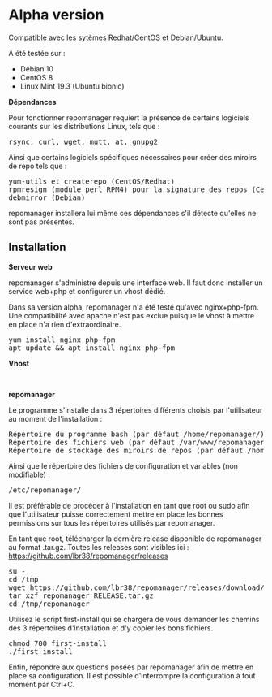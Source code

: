 <h1>Alpha version</h1>

Compatible avec les sytèmes Redhat/CentOS et Debian/Ubuntu.

A été testée sur : 
- Debian 10
- CentOS 8
- Linux Mint 19.3 (Ubuntu bionic)

<b>Dépendances</b>

Pour fonctionner repomanager requiert la présence de certains logiciels courants sur les distributions Linux, tels que :
<pre>
rsync, curl, wget, mutt, at, gnupg2
</pre>

Ainsi que certains logiciels spécifiques nécessaires pour créer des miroirs de repo tels que :
<pre>
yum-utils et createrepo (CentOS/Redhat)
rpmresign (module perl RPM4) pour la signature des repos (CentOS/Redhat)
debmirror (Debian)
</pre>

repomanager installera lui même ces dépendances s'il détecte qu'elles ne sont pas présentes.


<h2>Installation</h2>

<b>Serveur web</b>

repomanager s'administre depuis une interface web. Il faut donc installer un service web+php et configurer un vhost dédié.

Dans sa version alpha, repomanager n'a été testé qu'avec nginx+php-fpm. Une compatibilité avec apache n'est pas exclue puisque le vhost à mettre en place n'a rien d'extraordinaire.

<pre>
yum install nginx php-fpm
apt update && apt install nginx php-fpm
</pre>

<b>Vhost</b>

<pre>

</pre>


<b>repomanager</b>

Le programme s'installe dans 3 répertoires différents choisis par l'utilisateur au moment de l'installation :
<pre>
Répertoire du programme bash (par défaut /home/repomanager/)
Répertoire des fichiers web (par défaut /var/www/repomanager/)
Répertoire de stockage des miroirs de repos (par défaut /home/repo/)
</pre>

Ainsi que le répertoire des fichiers de configuration et variables (non modifiable) :
<pre>
/etc/repomanager/
</pre>

Il est préférable de procéder à l'installation en tant que root ou sudo afin que l'utilisateur puisse correctement mettre en place les bonnes permissions sur tous les répertoires utilisés par repomanager.

En tant que root, télécharger la dernière release disponible de repomanager au format .tar.gz. Toutes les releases sont visibles ici : https://github.com/lbr38/repomanager/releases

<pre>
su -
cd /tmp
wget https://github.com/lbr38/repomanager/releases/download/RELEASE/repomanager_RELEASE.tar.gz
tar xzf repomanager_RELEASE.tar.gz
cd /tmp/repomanager
</pre>

Utilisez le script first-install qui se chargera de vous demander les chemins des 3 répertoires d'installation et d'y copier les bons fichiers.
<pre>
chmod 700 first-install
./first-install
</pre>

Enfin, répondre aux questions posées par repomanager afin de mettre en place sa configuration. Il est possible d'interrompre la configuration à tout moment par Ctrl+C.
